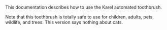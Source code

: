 
This documentation describes how to use the Karel automated toothbrush.

Note that this toothbrush is totally safe to use for children, adults, pets, wildlife, and trees. This version says nothing about cats. 